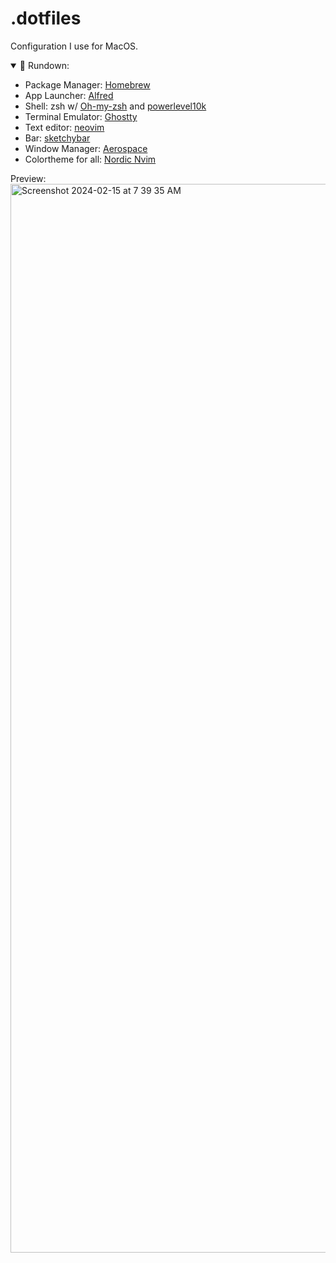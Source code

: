 # .dotfiles
Configuration I use for MacOS.

<details open>
<summary>🏃 Rundown:</summary>

- Package Manager: [Homebrew](https://brew.sh/)
- App Launcher: [Alfred](https://www.alfredapp.com/)
- Shell: zsh w/ [Oh-my-zsh](https://github.com/ohmyzsh/ohmyzsh) and [powerlevel10k](https://github.com/romkatv/powerlevel10k) 
- Terminal Emulator: [Ghostty](https://ghostty.org/)
- Text editor: [neovim](https://github.com/neovim/neovim)
- Bar: [sketchybar](https://github.com/FelixKratz/SketchyBar)
- Window Manager: [Aerospace](https://nikitabobko.github.io/AeroSpace/guide.html)
- Colortheme for all: [Nordic Nvim](https://github.com/AlexvZyl/nordic.nvim)

</details>

Preview:
<img width="1710" alt="Screenshot 2024-02-15 at 7 39 35 AM" src="https://github.com/Kaionguyen/.config/assets/107159508/c93d0fc5-258c-42ca-b096-57004f81d84a">
